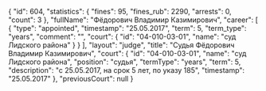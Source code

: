 {
    "id": 604,
    "statistics": {
        "fines": 95,
        "fines_rub": 2290,
        "arrests": 0,
        "count": 3
    },
    "fullName": "Фёдорович Владимир Казимирович",
    "career": [
        {
            "type": "appointed",
            "timestamp": "25.05.2017",
            "term": 5,
            "term_type": "years",
            "comment": "",
            "court": {
                "id": "04-010-03-01",
                "name": "суд Лидского района"
            }
        }
    ],
    "layout": "judge",
    "title": "Судья Фёдорович Владимир Казимирович",
    "court": {
        "id": "04-010-03-01",
        "name": "суд Лидского района",
        "position": "судья",
        "termType": "years",
        "term": 5,
        "description": "c 25.05.2017, на срок 5 лет, по указу 185",
        "timestamp": "25.05.2017"
    },
    "previousCourt": null
}